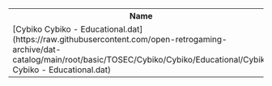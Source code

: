 <table>
<tr><th>Name</th><th>Size</th></tr>
<tr><td>[Cybiko Cybiko - Educational.dat](https://raw.githubusercontent.com/open-retrogaming-archive/dat-catalog/main/root/basic/TOSEC/Cybiko/Cybiko/Educational/Cybiko Cybiko - Educational.dat)</td><td>2788</td></tr>
</table>
